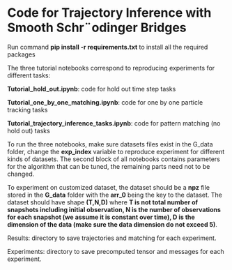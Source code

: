 # Code for Trajectory Inference with Smooth Schr¨odinger Bridges

Run command **pip install -r requirements.txt** to install all the required packages

The three tutorial notebooks correspond to reproducing experiments for different tasks:

**Tutorial_hold_out.ipynb**: code for hold out time step tasks

**Tutorial_one_by_one_matching.ipynb**: code for one by one particle tracking tasks

**Tutorial_trajectory_inference_tasks.ipynb**: code for pattern matching (no hold out) tasks

To run the three notebooks, make sure datasets files exist in the G_data folder, change the **exp_index** variable to reproduce experiment for different kinds of datasets. The second block of all notebooks contains parameters for the algorithm that can be tuned, the remaining parts need not to be changed.

To experiment on customized dataset, the dataset should be a **npz** file stored in the **G_data** folder with the **arr_0** being the key to the dataset. The dataset should have shape **(T,N,D)** where **T is not total number of snapshots including initial observation, N is the number of observations for each snapshot (we assume it is constant over time), D is the dimension of the data (make sure the data dimension do not exceed 5)**.

Results: directory to save trajectories and matching for each experiment.

Experiments: directory to save precomputed tensor and messages for each experiment.

